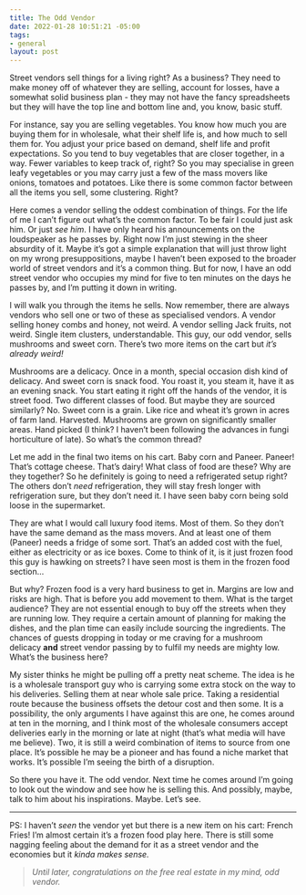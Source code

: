 ```yaml
---
title: The Odd Vendor
date: 2022-01-28 10:51:21 -05:00
tags:
- general
layout: post
---
```


Street vendors sell things for a living right? As a business? They need to make money off of whatever they are selling, account for losses, have a somewhat solid business plan - they may not have the fancy spreadsheets but they will have the top line and bottom line and, you know, basic stuff. 

  

For instance, say you are selling vegetables. You know how much you are buying them for in wholesale, what their shelf life is, and how much to sell them for. You adjust your price based on demand, shelf life and profit expectations. So you tend to buy vegetables that are closer together, in a way. Fewer variables to keep track of, right? So you may specialise in green leafy vegetables or you may carry just a few of the mass movers like onions, tomatoes and potatoes. Like there is some common factor between all the items you sell, some clustering. Right?

  

Here comes a vendor selling the oddest combination of things. For the life of me I can’t figure out what’s the common factor. To be fair I could just ask him. Or just _see him_. I have only heard his announcements on the loudspeaker as he passes by. Right now I’m just stewing in the sheer absurdity of it. Maybe it’s got a simple explanation that will just throw light on my wrong presuppositions, maybe I haven’t been exposed to the broader world of street vendors and it’s a common thing. But for now, I have an odd street vendor who occupies my mind for five to ten minutes on the days he passes by, and I’m putting it down in writing. 

  

I will walk you through the items he sells. Now remember, there are always vendors who sell one or two of these as specialised vendors. A vendor selling honey combs and honey, not weird. A vendor selling Jack fruits, not weird. Single item clusters, understandable. This guy, our odd vendor, sells mushrooms and sweet corn. There’s two more items on the cart but _it’s already weird!_ 

  

Mushrooms are a delicacy. Once in a month, special occasion dish kind of delicacy. And sweet corn is snack food. You roast it, you steam it, have it as an evening snack. You start eating it right off the hands of the vendor, it is street food. Two different classes of food. But maybe they are sourced similarly? No. Sweet corn is a grain. Like rice and wheat it’s grown in acres of farm land. Harvested. Mushrooms are grown on significantly smaller areas. Hand picked (I think? I haven’t been following the advances in fungi horticulture of late). So what’s the common thread?

  

Let me add in the final two items on his cart. Baby corn and Paneer. Paneer! That’s cottage cheese. That’s dairy! What class of food are these? Why are they together? So he definitely is going to need a refrigerated setup right? The others don’t _need_ refrigeration, they will stay fresh longer with refrigeration sure, but they don’t need it. I have seen baby corn being sold loose in the supermarket. 

  

They are what I would call luxury food items. Most of them. So they don’t have the same demand as the mass movers. And at least one of them (Paneer) needs a fridge of some sort. That’s an added cost with the fuel, either as electricity or as ice boxes. Come to think of it, is it just frozen food this guy is hawking on streets? I have seen most is them in the frozen food section…

  

But why? Frozen food is a very hard business to get in. Margins are low and risks are high. That is before you add movement to them. What is the target audience? They are not essential enough to buy off the streets when they are running low. They require a certain amount of planning for making the dishes, and the plan time can easily include sourcing the ingredients. The chances of guests dropping in today or me craving for a mushroom delicacy **and** street vendor passing by to fulfil my needs are mighty low. What’s the business here?

  

My sister thinks he might be pulling off a pretty neat scheme. The idea is he is a wholesale transport guy who is carrying some extra stock on the way to his deliveries. Selling them at near whole sale price. Taking a residential route because the business offsets the detour cost and then some. It is a possibility, the only arguments I have against this are one, he comes around at ten in the morning, and I think most of the wholesale consumers accept deliveries early in the morning or late at night (that’s what media will have me believe). Two, it is still a weird combination of items to source from one place. It’s possible he may be a pioneer and has found a niche market that works. It’s possible I’m seeing the birth of a disruption. 

  

So there you have it. The odd vendor. Next time he comes around I’m going to look out the window and see how he is selling this. And possibly, maybe, talk to him about his inspirations. Maybe. Let’s see. 

  

* * *

  
PS: I haven’t _seen_ the vendor yet but there is a new item on his cart: French Fries! I’m almost certain it’s a frozen food play here. There is still some nagging feeling about the demand for it as a street vendor and the economies but it _kinda makes sense._ 

> _Until later, congratulations on the free real estate in my mind, odd vendor._